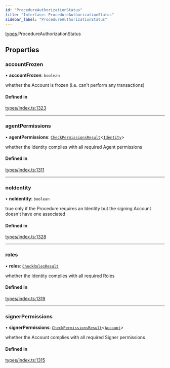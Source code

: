 ```yaml
---
id: "ProcedureAuthorizationStatus"
title: "Interface: ProcedureAuthorizationStatus"
sidebar_label: "ProcedureAuthorizationStatus"
---
```


[types](../../../modules/Types/Types.md).ProcedureAuthorizationStatus

## Properties

### accountFrozen

• **accountFrozen**: `boolean`

whether the Account is frozen (i.e. can't perform any transactions)

#### Defined in

[types/index.ts:1323](https://github.com/PolymeshAssociation/polymesh-sdk/blob/372a67e5d/src/types/index.ts#L1323)

___

### agentPermissions

• **agentPermissions**: [`CheckPermissionsResult`](../CheckPermissionsResult/CheckPermissionsResult.md)<[`Identity`](../../../enums/Types/SignerType/SignerType.md#identity)\>

whether the Identity complies with all required Agent permissions

#### Defined in

[types/index.ts:1311](https://github.com/PolymeshAssociation/polymesh-sdk/blob/372a67e5d/src/types/index.ts#L1311)

___

### noIdentity

• **noIdentity**: `boolean`

true only if the Procedure requires an Identity but the signing Account
  doesn't have one associated

#### Defined in

[types/index.ts:1328](https://github.com/PolymeshAssociation/polymesh-sdk/blob/372a67e5d/src/types/index.ts#L1328)

___

### roles

• **roles**: [`CheckRolesResult`](../CheckRolesResult/CheckRolesResult.md)

whether the Identity complies with all required Roles

#### Defined in

[types/index.ts:1319](https://github.com/PolymeshAssociation/polymesh-sdk/blob/372a67e5d/src/types/index.ts#L1319)

___

### signerPermissions

• **signerPermissions**: [`CheckPermissionsResult`](../CheckPermissionsResult/CheckPermissionsResult.md)<[`Account`](../../../enums/Types/SignerType/SignerType.md#account)\>

whether the Account complies with all required Signer permissions

#### Defined in

[types/index.ts:1315](https://github.com/PolymeshAssociation/polymesh-sdk/blob/372a67e5d/src/types/index.ts#L1315)
